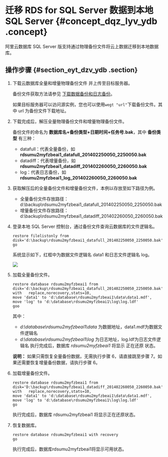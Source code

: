 # 迁移 RDS for SQL Server 数据到本地 SQL Server {#concept_dqz_lyv_ydb .concept}

阿里云数据库 SQL Server 版支持通过物理备份文件将云上数据迁移到本地数据库。

## 操作步骤 {#section_eyt_dzv_ydb .section}

1.  下载云数据库全量和增量物理备份文件 并上传至目标服务器。

    备份文件获取方法请参见 [下载数据备份和日志备份](intl.zh-CN/用户指南/备份与恢复/下载数据备份和日志备份.md#)。

    如果目标服务器可以访问源实例，您也可以使用`wegt "url"`下载备份文件。其中 url 为备份文件下载地址。

2.  下载完成后，解压全量物理备份文件和增量物理备份文件。

    备份文件的命名为 **数据库名+备份类型+日期时间+任务号.bak**，其中 **备份类型** 有三种：

    -   datafull：代表全量备份，如 **rdsumu2myfzbeai1\_datafull\_201402250050\_2250050.bak**
    -   datadiff：代表增量备份，如 **rdsumu2myfzbeai1\_datadiff\_201402260050\_2260050.bak**
    -   log：代表日志备份，如 **rdsumu2myfzbeai1\_log\_201402260050\_2260050.bak**
3.  获取解压后的全量备份文件和增量备份文件，本例以存放至如下路径为例。
    -   全量备份文件存放路径：d:\\backup\\rdsumu2myfzbeai1\_datafull\_201402250050\_2250050.bak
    -   增量备份文件存放路径：d:\\backup\\rdsumu2myfzbeai1\_datadiff\_201402260050\_2260050.bak
4.  登录本地 SQL Server 控制台，通过备份文件查询云数据库的文件逻辑名。

    ```
    restore filelistonly from disk='d:\backup\rdsumu2myfzbeai1_datafull_201402250050_2250050.bak'  
    go
    ```

    系统显示如下，红框中为数据文件逻辑名 data1 和日志文件逻辑名 log。

    ![](http://static-aliyun-doc.oss-cn-hangzhou.aliyuncs.com/assets/img/7989/6112_zh-CN.png)

5.  加载全量备份文件。

    ```
    restore database rdsumu2myfzbeai1 from disk='d:\backup\rdsumu2myfzbeai1_datafull_201402250050_2250050.bak' with   replace,norecovery,stats=10,  
    move 'data1' to 'd:\database\rdsumu2myfzbeai1\data\data1.mdf',  
    move 'log' to 'd:\database\rdsumu2myfzbeai1\log\log.ldf'  
    goo
    ```

    其中：

    -   *d:\\database\\rdsumu2myfzbeai1\\data* 为数据地址，data1.mdf为数据文件逻辑名
    -   *d:\\database\\rdsumu2myfzbeai1\\log* 为日志地址，log.ldf为日志文件逻辑名
    执行完成后，数据库 *rdsumu2myfzbeai1* 将显示 正在还原 状态。

    **说明：** 如果只需恢复全量备份数据，无需执行步骤 6，请直接跳至步骤 7。如果还需要恢复增量备份数据，请执行步骤 6。

6.  加载增量备份文件。

    ```
    restore database rdsumu2myfzbeai1 from disk='D:\backup\rdsumu2myfzbeai1_datadiff_201402260050_2260050.bak' with   replace,norecovery,stats=10,  
    move 'data1' to 'd:\database\rdsumu2myfzbeai1\data\data1.mdf',  
    move 'log' to 'd:\database\rdsumu2myfzbeai1\log\log.ldf'  
    go
    ```

    执行完成后，数据库 rdsumu2myfzbeai1 将显示正在还原状态。

7.  恢复数据库。

    ```
    restore database rdsumu2myfzbeai1 with recovery  
    go
    ```

    执行完成后，数据库rdsumu2myfzbeai1将显示可用状态。


